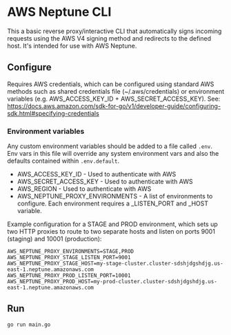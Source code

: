 # AWS Neptune CLI

This a basic reverse proxy/interactive CLI that automatically signs incoming requests using the AWS V4 signing method and redirects to the defined host. It's intended for use with AWS Neptune.

## Configure

Requires AWS credentials, which can be configured using standard AWS methods such as shared credentials file (~/.aws/credentials) or environment variables (e.g. AWS_ACCESS_KEY_ID + AWS_SECRET_ACCESS_KEY). See: https://docs.aws.amazon.com/sdk-for-go/v1/developer-guide/configuring-sdk.html#specifying-credentials

### Environment variables

Any custom environment variables should be added to a file called `.env`. Env vars in this file will override any system environment vars and also the defaults contained within `.env.default`.

- AWS_ACCESS_KEY_ID - Used to authenticate with AWS
- AWS_SECRET_ACCESS_KEY - Used to authenticate with AWS
- AWS_REGION - Used to authenticate with AWS
- AWS_NEPTUNE_PROXY_ENVIRONMENTS - A list of environments to configure. Each environment requires a _LISTEN_PORT and _HOST variable.

Example configuration for a STAGE and PROD environment, which sets up two HTTP proxies to route to two separate hosts and listen on ports 9001 (staging) and 10001 (production):
```
AWS_NEPTUNE_PROXY_ENVIRONMENTS=STAGE,PROD
AWS_NEPTUNE_PROXY_STAGE_LISTEN_PORT=9001
AWS_NEPTUNE_PROXY_STAGE_HOST=my-stage-cluster.cluster-sdshjdgshdjg.us-east-1.neptune.amazonaws.com
AWS_NEPTUNE_PROXY_PROD_LISTEN_PORT=10001
AWS_NEPTUNE_PROXY_PROD_HOST=my-prod-cluster.cluster-sdshjdgshdjg.us-east-1.neptune.amazonaws.com
```

## Run

```
go run main.go
```
